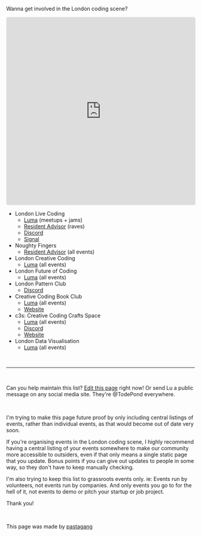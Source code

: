 Wanna get involved in the London coding scene?

<style>
  iframe {
    max-width: 100%;
  }
</style>


<iframe
  src="https://lu.ma/embed/calendar/cal-qaBuxr3sRTGy0Ol/events?lt=light"
  width="600"
  height="500"
  frameborder="0"
  style="border: 1px solid #bfcbda88; border-radius: 4px;"
  allowfullscreen=""
  aria-hidden="false"
  tabindex="0"
></iframe
   >

<br>

- London Live Coding
  - [Luma](https://lu.ma/londonlivecoding) (meetups + jams)
  - [Resident Advisor](https://ra.co/promoters/143671) (raves)
  - [Discord](https://discord.gg/eVHd5e3fhJ)
  - [Signal](https://signal.group/#CjQKILVUFMuI1r_tNi4k7Ei4aHTOSVZfYljCjnzal_hmKtMlEhDWv7WqmYv7p2DDkHu4_kGQ)
- Noughty Fingers
  - [Resident Advisor](https://ra.co/promoters/150349) (all events)
- London Creative Coding
  - [Luma](https://lu.ma/london-creative-coding) (all events)
- London Future of Coding
  - [Luma](https://lu.ma/foclondon) (all events)
- London Pattern Club
  - [Discord](https://discord.gg/YqDS4Kza3R)
- Creative Coding Book Club
  - [Luma](https://lu.ma/calendar/cal-l8dqsc8YHhI2Fbi) (all events)
  - [Website](https://creativecodingbook.club/)
- c3s: Creative Coding Crafts Space
  - [Luma](https://lu.ma/c3s) (all events)
  - [Discord](https://discord.gg/kxWFc5w2M3)
  - [Website](https://www.creativecodingcrafts.space/)
- London Data Visualisation
  - [Luma](https://lu.ma/londondatavis) (all events)

<br>

<hr>

<br>

Can you help maintain this list? [Edit this page](https://github.com/pastagang/pastagang/edit/main/london/readme.md) right now! Or send Lu a public message on any social media site. They're @TodePond everywhere.

<br>

I'm trying to make this page future proof by only including central listings of events, rather than individual events, as that would become out of date very soon.

If you're organising events in the London coding scene, I highly recommend having a central listing of your events somewhere to make our community more accessible to outsiders, even if that only means a single static page that you update. Bonus points if you can give out updates to people in some way, so they don't have to keep manually checking.

I'm also trying to keep this list to grassroots events only. ie: Events run by volunteers, not events run by companies. And only events you go to for the hell of it, not events to demo or pitch your startup or job project.

Thank you!

<br>

This page was made by [pastagang](/)
